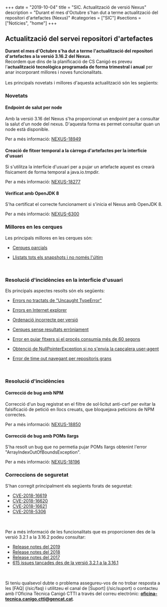 +++
date        = "2019-10-04"
title       = "SIC. Actualització de versió Nexus"
description = "Durant el mes d'Octubre s'han dut a terme actualització del repositori d'artefactes (Nexus)"
#categories  = ["SIC"]
#sections    = ["Notícies", "home"]
+++

## Actualització del servei repositori d'artefactes

**Durant el mes d'Octubre s'ha dut a terme l'actualització del repositori d'artefactes a la versió 3.16.2 del Nexus**.
<br>
Recordem que dins de la planificació de CS Canigó es preveu l'**actualització tecnològica programada de forma trimestral i anual** per anar incorporant millores i noves funcionalitats.
<br><br>
Les principals novetats i millores d'aquesta actualització són les següents:

### Novetats

#### Endpoint de salut per node

Amb la versió 3.16 del Nexus s'ha proporcionat un endpoint per a consultar la salut d'un node del nexus. D'aquesta forma es permet consultar quan un node està disponible.

Per a més informació: [NEXUS-18949](https://issues.sonatype.org/browse/NEXUS-18949)
<br>

#### Creació de fitxer temporal a la càrrega d'artefactes per la interficie d'usuari

Si s'utilitza la interficie d'usuari per a pujar un artefacte aquest es crearà físicament de forma temporal a java.io.tmpdir.

Per a més informació: [NEXUS-18277](https://issues.sonatype.org/browse/NEXUS-18277)
<br>

#### Verificat amb OpenJDK 8

S'ha certificat el correcte funcionament si s'inicia el Nexus amb OpenJDK 8.

Per a més informació: [NEXUS-6300](https://issues.sonatype.org/browse/NEXUS-6300)
<br>

### Millores en les cerques

Les principals millores en les cerques són:

- [Cerques parcials](https://issues.sonatype.org/browse/NEXUS-8884)

- [Llistats tots els snapshots i no només l'últim](https://issues.sonatype.org/browse/NEXUS-8798)
<br>

### Resolució d'incidències en la interficie d'usuari

Els principals aspectes resolts són els següents:

- [Errors no tractats de "Uncaught TypeError"](https://issues.sonatype.org/browse/NEXUS-13057)

- [Errors en Internet explorer](https://issues.sonatype.org/browse/NEXUS-19051)

- [Ordenació incorrecte per versió](https://issues.sonatype.org/browse/NEXUS-12253)

- [Cerques sense resultats erròniament](https://issues.sonatype.org/browse/NEXUS-18909)

- [Error en pujar fitxers si el procés consumia més de 60 segons](https://issues.sonatype.org/browse/NEXUS-18494)

- [Obtenció de NullPointerException si no s'envia la capçalera user-agent](https://issues.sonatype.org/browse/NEXUS-13136)

- [Error de time out navegant per repositoris grans](https://issues.sonatype.org/browse/NEXUS-13095)

<br>

### Resolució d'incidències

#### Correcció de bug amb NPM

Correcció d'un bug registrat en el filtre de sol·licitut anti-csrf per evitar la falsificació de petició en llocs creuats, que bloquejava peticions de NPM correctes.

Per a més informació: [NEXUS-18850](https://issues.sonatype.org/browse/NEXUS-18850)
<br>

#### Correcció de bug amb POMs llargs

S'ha resolt un bug que no permetia pujar POMs llargs obtenint l'error "ArrayIndexOutOfBoundsException".

Per a més informació: [NEXUS-18196](https://issues.sonatype.org/browse/NEXUS-18196)
<br>

### Correccions de seguretat

S'han corregit principalment els següents forats de seguretat:
- [CVE-2018-16619](https://support.sonatype.com/hc/en-us/articles/360010789893-CVE-2018-16619-Nexus-Repository-Manager-XSS-October-17-2018?_ga=2.101227976.817663482.1570188895-1181263505.1548239726)
- [CVE-2018-16620](https://support.sonatype.com/hc/en-us/articles/360010789453-CVE-2018-16620-Nexus-Repository-Manager-Missing-Access-Controls-October-17-2018?_ga=2.192442851.817663482.1570188895-1181263505.1548239726)
- [CVE-2018-16621](https://support.sonatype.com/hc/en-us/articles/360010789153-CVE-2018-16621-Nexus-Repository-Manager-Java-Injection-October-17-2018?_ga=2.192442851.817663482.1570188895-1181263505.1548239726)
- [CVE-2018-5306](https://support.sonatype.com/hc/en-us/articles/360000134968?_ga=2.126472772.817663482.1570188895-1181263505.1548239726)


<br><br>
Per a més informació de les funcionalitats que es proporcionen des de la versió 3.2.1 a la 3.16.2 podeu consultar:

- [Release notes del 2019](https://help.sonatype.com/repomanager3/release-notes/2019-release-notes)
- [Release notes del 2018](https://help.sonatype.com/repomanager3/release-notes/2018-release-notes)
- [Release notes del 2017](https://help.sonatype.com/repomanager3/release-notes/2017-release-notes)
- [615 issues tancades des de la versió 3.2.1 a la 3.16.1](https://issues.sonatype.org/browse/NEXUS-20170?jql=project%20%3D%20NEXUS%20AND%20fixVersion%20in%20(3.10.0%2C%203.11.0%2C%203.12.0%2C%203.12.1%2C%203.13.0%2C%203.14.0%2C%203.15.0%2C%203.15.1%2C%203.15.2%2C%203.16.0%2C%203.16.1%2C%203.16.2%2C%203.2.0%2C%203.2.1%2C%203.3.0%2C%203.3.1%2C%203.3.2%2C%203.4.0%2C%203.5.0%2C%203.5.1%2C%203.5.2%2C%203.6.0%2C%203.6.1%2C%203.6.2%2C%203.7.0%2C%203.7.1%2C%203.8.0%2C%203.9.0))

<br><br>
Si teniu qualsevol dubte o problema assegureu-vos de no trobar resposta a les [FAQ] (/sic/faq) i utilitzeu el canal de [Suport] (/sic/suport) o contacteu amb l'Oficina Tècnica Canigó CTTI a través del correu electrònic: **oficina-tecnica.canigo.ctti@gencat.cat**.